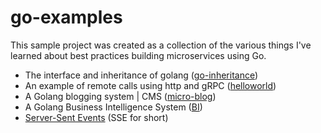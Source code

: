 # go-examples
This sample project was created as a collection of the various things I've learned about best practices building microservices using Go.

- The interface and inheritance of golang ([go-inheritance](inheritance))
- An example of remote calls using http and gRPC ([helloworld](helloworld))
- A Golang blogging system | CMS ([micro-blog](micro-blog))
- A Golang Business Intelligence System ([BI](../go-bi))
- [Server-Sent Events](../go-sse) (SSE for short)
